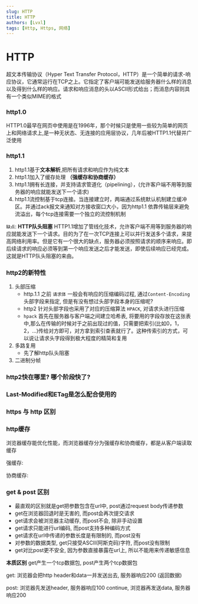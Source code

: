 ```yaml
---
slug: HTTP
title: HTTP
authors: [Lvxl]
tags: [Http, Https, 网络]
---
```


# HTTP
超文本传输协议（Hyper Text Transfer Protocol，HTTP）是一个简单的请求-响应协议，它通常运行在TCP之上。它指定了客户端可能发送给服务器什么样的消息以及得到什么样的响应。请求和响应消息的头以ASCII形式给出；而消息内容则具有一个类似MIME的格式


### http1.0
HTTP1.0最早在网页中使用是在1996年，那个时候只是使用一些较为简单的网页上和网络请求上,是一种无状态、无连接的应用层协议，几年后被HTTP1.1代替并广泛使用

### http1.1
1. http1.1基于**文本解析**,把所有请求和响应作为纯文本
2. http1.1加入了缓存处理 **（强缓存和协商缓存）**
3. http1.1拥有长连接，并支持请求管道化（pipelining），(允许客户端不用等到服务器的响应就能发送下一个请求)
4. http1.1流控制基于tcp连接。当连接建立时，两端通过系统默认机制建立缓冲区。并通过ack报文来通知对方接收窗口大小，因为http1.1 依靠传输层来避免流溢出，每个tcp连接需要一个独立的流控制机制

`缺点`: 
**HTTP队头阻塞**
HTTP1.1增加了管线化技术，允许客户端不用等到服务器的响应就能发送下一个请求。目的为了在一次TCP连接上可以并行发送多个请求，来提高网络利用率。但是它有一个很大的缺点，服务器必须按照请求的顺序来响应。即后续请求的响应必须等到第一个响应发送之后才能发送，即使后续响应已经完成。这就是HTTP队头阻塞的来由。


### http2的新特性
1. 头部压缩
    - http.1.1 之前 `请求体` 一般会有响应的压缩编码过程, 通过`Content-Encoding` 头部字段来指定, 但是有没有想过头部字段本身的压缩呢?
    - http2 针对头部字段也采用了对应的压缩算法 `HPACK`, 对请求头进行压缩 
    - `hpack` 首先在服务器与客户端之间建立哈希表, 将要用的字段存放在这张表中,那么在传输的时候对于之前出现过的值，只需要把索引(比如0，1，2，...)传给对方即可，对方拿到索引查表就行了。这种传索引的方式，可以说让请求头字段得到极大程度的精简和复用
2. 多路复用
    - 先了解http队头阻塞
3. 二进制分帧


### http2快在哪里? 哪个阶段快了?

### Last-Modified和ETag是怎么配合使用的

### https 与 http 区别

### http缓存

浏览器缓存能优化性能，而浏览器缓存分为强缓存和协商缓存，都是从客户端读取缓存


强缓存:

协商缓存:

### get & post 区别
- 最直观的区别就是get把参数包含在url中, post通过request body传递参数
- get在浏览器回退时是无害的, 而post会再次提交请求
- get请求会被浏览器主动缓存, 而post不会, 除非手动设置
- get请求只能进行url编码, 而post支持多种编码方式
- get请求在url中传递的参数长度是有限制的, 而post没有
- 对参数的数据类型, get只接受ASCII(阿斯克码)字符, 而post没有限制
- get对比post更不安全, 因为参数直接暴露在url上, 所以不能用来传递敏感信息

**本质区别**
get产生一个tcp数据包, post产生两个tcp数据包

get: 浏览器会把http header和data一并发送出去, 服务器响应200 (返回数据)

post: 浏览器先发送header, 服务器响应100 continue, 浏览器再发送data, 服务器响应200
